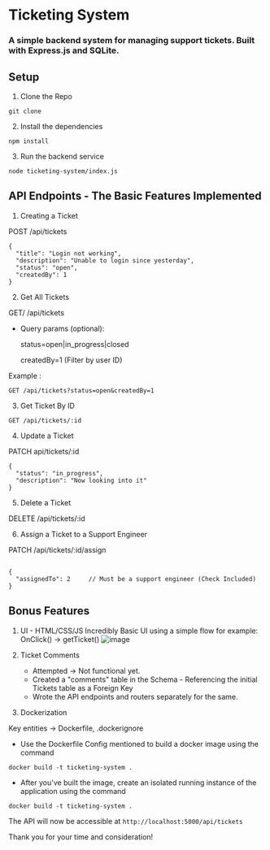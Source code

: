 # Ticketing System 

### A simple backend system for managing support tickets. Built with Express.js and SQLite.


## Setup

1. Clone the Repo

```
git clone
```

2. Install the dependencies

```
npm install
```

3. Run the backend service

```
node ticketing-system/index.js
```

## API Endpoints - The Basic Features Implemented


1. Creating a Ticket

POST /api/tickets

```
{
  "title": "Login not working",
  "description": "Unable to login since yesterday",
  "status": "open",                
  "createdBy": 1                   
}

```
2. Get All Tickets

GET/ /api/tickets



- Query params (optional):

    status=open|in_progress|closed

    createdBy=1 (Filter by user ID)

Example :

```
GET /api/tickets?status=open&createdBy=1
```

3. Get Ticket By ID


```
GET /api/tickets/:id
```

4. Update a Ticket

PATCH api/tickets/:id 

```
{
  "status": "in_progress",
  "description": "Now looking into it"
}
```

5. Delete a Ticket


DELETE /api/tickets/:id



6. Assign a Ticket to a Support Engineer

PATCH /api/tickets/:id/assign

```

{
  "assignedTo": 2     // Must be a support engineer (Check Included)
}

```

## Bonus Features

1. UI - HTML/CSS/JS
   Incredibly Basic UI using a simple flow for example: OnClick() -> getTicket() 
  ![image](https://github.com/user-attachments/assets/9a4e4059-b8c7-48b6-98ac-a2d15b7ecb09)

2. Ticket Comments

   - Attempted -> Not functional yet.
   - Created a "comments" table in the Schema - Referencing the initial Tickets table as a Foreign Key
   - Wrote the API endpoints and routers separately for the same.

3. Dockerization

Key entities -> Dockerfile, .dockerignore
  - Use the Dockerfile Config mentioned to build a docker image using the command 
  ```
  docker build -t ticketing-system .
  ```

  - After you've built the image, create an isolated running instance of the application using the command

  ```
  docker build -t ticketing-system .
  ```
  The API will now be accessible at ``` http://localhost:5000/api/tickets ```



Thank you for your time and consideration!





